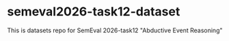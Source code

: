# semeval2026-task12-dataset

This is datasets repo for SemEval 2026-task12 "Abductive Event Reasoning"